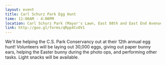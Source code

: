 ```yaml
---
layout: event
title: Carl Schurz Park Egg Hunt
time: 11:00AM - 4:00PM
location: Carl Schurz Park (Mayor's Lawn, East 88th and East End Avenue, New York, NY)
link: http://goo.gl/forms/qRpp4CvOV1
---
```

We'll be helping the C.S. Park Conservancy out at their 12th annual egg hunt! Volunteers will be laying out 30,000 eggs, giving out paper bunny ears, helping the Easter bunny during the photo ops, and performing other tasks. Light snacks will be available. 
